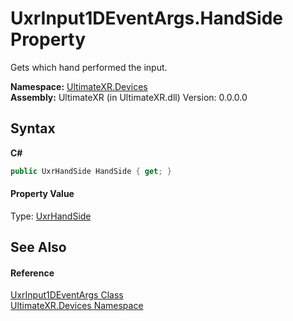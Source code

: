# UxrInput1DEventArgs.HandSide Property 
 

Gets which hand performed the input.

**Namespace:**&nbsp;<a href="N_UltimateXR_Devices">UltimateXR.Devices</a><br />**Assembly:**&nbsp;UltimateXR (in UltimateXR.dll) Version: 0.0.0.0

## Syntax

**C#**<br />
``` C#
public UxrHandSide HandSide { get; }
```


#### Property Value
Type: <a href="T_UltimateXR_Core_UxrHandSide">UxrHandSide</a>

## See Also


#### Reference
<a href="T_UltimateXR_Devices_UxrInput1DEventArgs">UxrInput1DEventArgs Class</a><br /><a href="N_UltimateXR_Devices">UltimateXR.Devices Namespace</a><br />